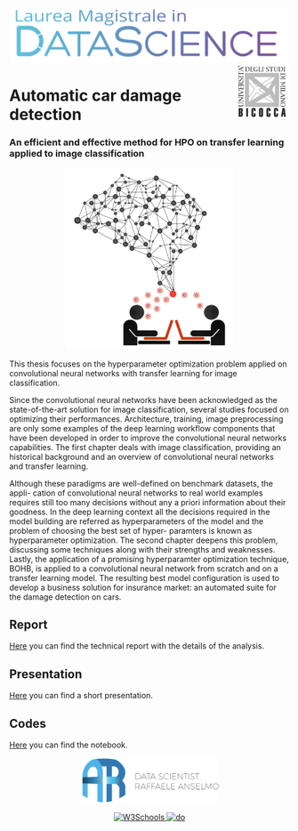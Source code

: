 <p float="left">
 <img src="https://github.com/RaffaeleAns/AML-Assignments/blob/master/images/DS%20Logo.png" width = "500"/>
 <img src="https://github.com/RaffaeleAns/AML-Assignments/blob/master/images/Bicocca%20Logo.png" width = "100" align="right"/>
</p>

# Automatic car damage detection
### An efficient and effective method for HPO on transfer learning applied to image classification

<p align="center">
	<img src="https://github.com/RaffaeleAns/automatic_car_damage_detection/blob/main/images/hpo.png" width = "300">
</p>

This thesis focuses on the hyperparameter optimization problem applied on convolutional neural networks with transfer learning for image classification. 

Since the convolutional neural networks have been acknowledged as the state-of-the-art solution for image classification, several studies focused on optimizing their performances. Architecture, training, image preprocessing are only some examples of the deep learning workflow components that have been developed in order to improve the convolutional neural networks capabilities. The first chapter deals with image classification, providing an historical background and an overview of convolutional neural networks and transfer learning.


Although these paradigms are well-defined on benchmark datasets, the appli- cation of convolutional neural networks to real world examples requires still too many decisions without any a priori information about their goodness. In the deep learning context all the decisions required in the model building are referred as hyperparameters of the model and the problem of choosing the best set of hyper- paramters is known as hyperparameter optimization. The second chapter deepens this problem, discussing some techniques along with their strengths and weaknesses.
Lastly, the application of a promising hyperparamter optimization technique, BOHB, is applied to a convolutional neural network from scratch and on a transfer learning model. The resulting best model configuration is used to develop a business solution for insurance market: an automated suite for the damage detection on cars.

## Report

[Here](https://github.com/RaffaeleAns/Adversarial-Fair-Classifier/blob/master/report.pdf) you can find the technical report with the details of the analysis.

## Presentation

[Here](https://github.com/RaffaeleAns/Adversarial-Fair-Classifier/blob/master/AML%20presentazione.pdf) you can find a short presentation.

## Codes

[Here](https://github.com/RaffaeleAns/Adversarial-Fair-Classifier/blob/master/code.ipynb) you can find the notebook.




<p align = "center">
  <img src="https://github.com/RaffaeleAns/AML-Assignments/blob/master/images/AR%20Logo.png" width = "250">
</p>    
    
    
<p align = "center">
<a href="https://github.com/RaffaeleAns">
<img border="0" alt="W3Schools" src="https://github.com/RaffaeleAns/Foundation-of-CS-Exam-Project/blob/master/images/GitHub%20Logo.png" width="20" height="20">
</a>
 <a href="https://www.linkedin.com/in/raffaele-anselmo-213a0a179">
<img border="0" alt="do" src="https://github.com/RaffaeleAns/Foundation-of-CS-Exam-Project/blob/master/images/LinkedIn%20Logo.png" width="20" height="20">
</a>
</p>




